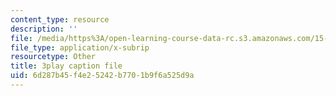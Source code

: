 ```yaml
---
content_type: resource
description: ''
file: /media/https%3A/open-learning-course-data-rc.s3.amazonaws.com/15-071-the-analytics-edge-spring-2017/6d287b45f4e25242b7701b9f6a525d9a_3cN7bSffVm4.vtt
file_type: application/x-subrip
resourcetype: Other
title: 3play caption file
uid: 6d287b45-f4e2-5242-b770-1b9f6a525d9a
---
```

